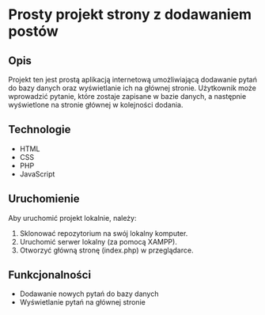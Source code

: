 # Prosty projekt strony z dodawaniem postów

## Opis

Projekt ten jest prostą aplikacją internetową umożliwiającą dodawanie pytań do bazy danych oraz wyświetlanie ich na głównej stronie. Użytkownik może wprowadzić pytanie, które zostaje zapisane w bazie danych, a następnie wyświetlone na stronie głównej w kolejności dodania.

## Technologie

- HTML
- CSS
- PHP
- JavaScript

## Uruchomienie

Aby uruchomić projekt lokalnie, należy:

1. Sklonować repozytorium na swój lokalny komputer.
2. Uruchomić serwer lokalny (za pomocą XAMPP).
3. Otworzyć główną stronę (index.php) w przeglądarce.

## Funkcjonalności

- Dodawanie nowych pytań do bazy danych
- Wyświetlanie pytań na głównej stronie
